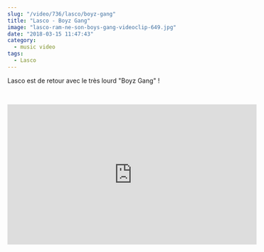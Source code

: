```yaml
--- 
slug: "/video/736/lasco/boyz-gang"
title: "Lasco - Boyz Gang"
image: "lasco-ram-ne-son-boys-gang-videoclip-649.jpg"
date: "2018-03-15 11:47:43"
category:
  - music video
tags:
  - Lasco
---
```

<p>Lasco est de retour avec le très lourd "Boyz Gang" !</p><br/><p><iframe width="560" height="315" src="https://www.youtube.com/embed/4FrutVWX0AU" frameborder="0" allow="autoplay; encrypted-media" allowfullscreen></iframe></p>